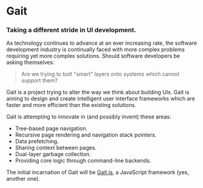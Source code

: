 <title>Gait</title>

# Gait

### Taking a different stride in UI development.

As technology continues to advance at an ever increasing rate, the software
development industry is continually faced with more complex problems requiring
yet more complex solutions.  Should software developers be asking themselves:

> Are we trying to bolt "smart" layers onto systems which cannot support them?

Gait is a project trying to alter the way we think about building UIs. Gait is
aiming to design and create intelligent user interface frameworks which are
faster and more efficient than the existing solutions.

Gait is attempting to innovate in (and possibly invent) these areas:

- Tree-based page navigation.
- Recursive page rendering and navigation stack pointers.
- Data prefetching.
- Sharing context between pages.
- Dual-layer garbage collection.
- Providing core logic through command-line backends.

The initial incarnation of Gait will be [Gait.js](https://gaitjs.org/), a
JavaScript framework (yes, another one).

<!--
- Faster page loading (by utilising prefetching of pages and data)
- More memory efficient (not a SPA and features dual-layer GC)
- Smaller
- Less chance of producing bugs
- Simpler and quicker for developers
-->
